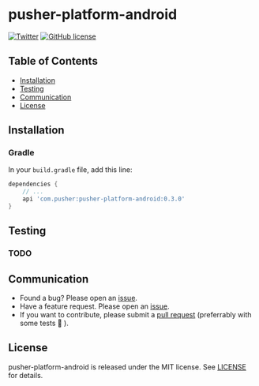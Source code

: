 # pusher-platform-android

[![Twitter](https://img.shields.io/badge/twitter-@Pusher-blue.svg?style=flat)](http://twitter.com/Pusher)
[![GitHub license](https://img.shields.io/badge/license-MIT-lightgrey.svg)](https://raw.githubusercontent.com/pusher/pusher-platform-android/master/LICENSE.md)


## Table of Contents

* [Installation](#installation)
* [Testing](#testing)
* [Communication](#communication)
* [License](#license)


## Installation

### Gradle

In your `build.gradle` file, add this line:

```groovy
dependencies {
    // ...
    api 'com.pusher:pusher-platform-android:0.3.0'
}
```

## Testing

### TODO


## Communication

- Found a bug? Please open an [issue](https://github.com/pusher/pusher-platform-android/issues).
- Have a feature request. Please open an [issue](https://github.com/pusher/pusher-platform-android/issues).
- If you want to contribute, please submit a [pull request](https://github.com/pusher/pusher-platform-android/pulls) (preferrably with some tests 🙂 ).


## License

pusher-platform-android is released under the MIT license. See [LICENSE](https://github.com/pusher/pusher-platform-android/blob/master/LICENSE.md) for details.
